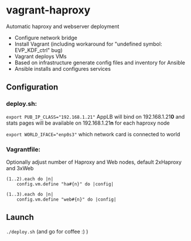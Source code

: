 # vagrant-haproxy
Automatic haproxy and webserver deployment
* Configure network bridge
* Install Vagrant (including workaround for "undefined symbol: EVP_KDF_ctrl" bug)
* Vagrant deploys VMs
* Based on infrastructure generate config files and inventory for Ansible
* Ansible installs and configures services

## Configuration
### deploy.sh:
```export PUB_IP_CLASS="192.168.1.21"```  AppLB will bind on 192.168.1.21**0** and stats pages will be available on 192.168.1.21**n** for each haproxy node

```export WORLD_IFACE="enp0s3"```   which network card is connected to world

### Vagrantfile:

Optionally adjust number of Haproxy and Web nodes, default 2xHaproxy and 3xWeb
```  
(1..2).each do |n|
    config.vm.define "ha#{n}" do |config|
```
```
(1..3).each do |n|
    config.vm.define "web#{n}" do |config|
```

## Launch

```./deploy.sh``` (and go for coffee :) )
